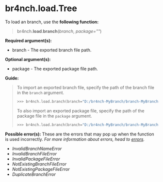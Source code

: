 # br4nch.load.Tree

To load an branch, use the **following function:**

> br4nch.**load**.**branch**(*branch*, *package=""*)

**Required argument(s):**

- branch - The exported branch file path.

**Optional argument(s):**

- package - The exported package file path.

**Guide:**

> To import an exported branch file, specify the path of the branch file in the `branch` argument.
>
> ```python
> >>> br4nch.load.branch(branch="D:/br4nch-MyBranch/branch-MyBranch")
> ```
>
> To also import an exported package file, specify the path of the package file in the `package` argument.
>
> ```python
> >>> br4nch.load.branch(branch="D:/br4nch-MyBranch/branch-MyBranch", package="D:/br4nch-MyBranch/package-MyBranch")
> ```

**Possible error(s):**
These are the errors that may pop up when the function is used incorrectly.
*For more information about errors, head to [errors](../../guides/errors.md).*

- *InvalidBranchNameError*
- *InvalidBranchFileError*
- *InvalidPackageFileError*
- *NotExistingBranchFileError*
- *NotExistingPackageFileError*
- *DuplicateBranchError*
